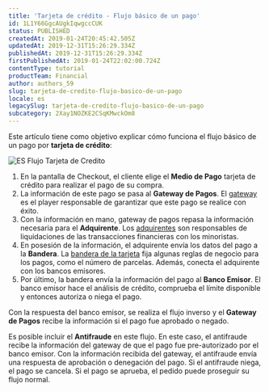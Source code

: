 ```yaml
---
title: 'Tarjeta de crédito - Flujo básico de un pago'
id: 1L1Y66GgcAUgkIqwgccCUK
status: PUBLISHED
createdAt: 2019-01-24T20:45:42.505Z
updatedAt: 2019-12-31T15:26:29.334Z
publishedAt: 2019-12-31T15:26:29.334Z
firstPublishedAt: 2019-01-24T22:02:00.724Z
contentType: tutorial
productTeam: Financial
author: authors_59
slug: tarjeta-de-credito-flujo-basico-de-un-pago
locale: es
legacySlug: tarjeta-de-credito-flujo-basico-de-un-pago
subcategory: 2Xay1NOZKE2CSqKMwckOm8
---
```


Este artículo tiene como objetivo explicar cómo funciona el flujo básico de un pago por __tarjeta de crédito__:

![ES Flujo Tarjeta de Credito](//images.ctfassets.net/alneenqid6w5/JziB4sI4XzTW0lpAwt1xL/dcd6a342402fc2f003fe76b6f1d38c8e/ES_Flujo_Tarjeta.svg)

1. En la pantalla de Checkout, el cliente elige el __Medio de Pago__ tarjeta de crédito para realizar el pago de su compra.
2. La información de este pago se pasa al __Gateway de Pagos__. El [gateway](/es/tutorial/que-es-un-gateway-de-pagos) es el player responsable de garantizar que este pago se realice con éxito.
3. Con la información en mano, gateway de pagos repasa la información necesaria para el __Adquirente__. Los [adquirentes](/es/tutorial/cual-es-la-diferencia-entre-adquirente-bandera-gateway-y-sub-adquirente-en-brasil#adquirente) son responsables de liquidaciones de las transacciones financieras con los minoristas.
4. En posesión de la información, el adquirente envía los datos del pago a la __Bandera__. La [bandera de la tarjeta](/es/tutorial/cual-es-la-diferencia-entre-adquirente-bandera-gateway-y-sub-adquirente-en-brasil#bandera-de-tarjeta) fija algunas reglas de negocio para los pagos, como el número de parcelas. Además, conecta el adquirente con los bancos emisores.
5. Por último, la bandera envía la información del pago al __Banco Emisor__. El banco emisor hace el análisis de crédito, comprueba el límite disponible y entonces autoriza o niega el pago.

Con la respuesta del banco emisor, se realiza el flujo inverso y el __Gateway de Pagos__ recibe la información si el pago fue aprobado o negado.

<div class="alert alert-info">
Es posible incluir el <strong>Antifraude</strong> en este flujo. En este caso, el antifraude recibe la información del gateway de que el pago fue pre-autorizado por el banco emisor. Con la información recibida del gateway, el antifraude envía una respuesta de aprobación o denegación del pago. Si el antifraude niega, el pago se cancela. Si el pago se aprueba, el pedido puede proseguir su flujo normal.
</div>
